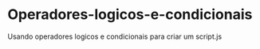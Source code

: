# Operadores-logicos-e-condicionais
Usando operadores logicos e condicionais para criar um script.js
